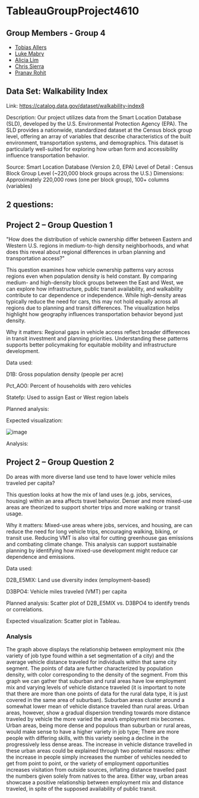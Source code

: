 # TableauGroupProject4610

## Group Members - Group 4
- [Tobias Allers](https://github.com/tka29934/MIST-4610-project-2)
- [Luke Mabry](https://github.com/Luke111033/TableauGroupProject4610/blob/main/README.md)
- [Alicia Lim](https://github.com/alicianlim/Project-2-4610)
- [Chris Sierra](https://github.com/Chrissi3rraa/4610-Project-2)
- [Pranav Rohit]()

## Data Set: Walkability Index
Link: https://catalog.data.gov/dataset/walkability-index8

Description: 
Our project utilizes data from the Smart Location Database (SLD), developed by the U.S. Environmental Protection Agency (EPA). The SLD provides a nationwide, standardized dataset at the Census block group level, offering an array of variables that describe characteristics of the built environment, transportation systems, and demographics. This dataset is particularly well-suited for exploring how urban form and accessibility influence transportation behavior.

Source: Smart Location Database (Version 2.0, EPA)
Level of Detail : Census Block Group Level (~220,000 block groups across the U.S.)
Dimensions: Approximately 220,000 rows (one per block group), 100+ columns (variables)

## 2 questions:
## Project 2 – Group Question 1
"How does the distribution of vehicle ownership differ between Eastern and Western U.S. regions in medium-to-high density neighborhoods, and what does this reveal about regional differences in urban planning and transportation access?"

This question examines how vehicle ownership patterns vary across regions even when population density is held constant. By comparing medium- and high-density block groups between the East and West, we can explore how infrastructure, public transit availability, and walkability contribute to car dependence or independence. While high-density areas typically reduce the need for cars, this may not hold equally across all regions due to planning and transit differences. The visualization helps highlight how geography influences transportation behavior beyond just density.

Why it matters: Regional gaps in vehicle access reflect broader differences in transit investment and planning priorities. Understanding these patterns supports better policymaking for equitable mobility and infrastructure development.

Data used:

D1B: Gross population density (people per acre)

Pct_AO0: Percent of households with zero vehicles

Statefp: Used to assign East or West region labels

Planned analysis: 

Expected visualization: 

![image](https://github.com/user-attachments/assets/e8bde08c-6994-4ba9-860e-4c6b118295a3)

Analysis:

## Project 2 – Group Question 2
Do areas with more diverse land use tend to have lower vehicle miles traveled per capita?

This question looks at how the mix of land uses (e.g. jobs, services, housing) within an area affects travel behavior. Denser and more mixed-use areas are theorized to support shorter trips and more walking or transit usage.

Why it matters: Mixed-use areas where jobs, services, and housing, are can reduce the need for long vehicle trips, encouraging walking, biking, or transit use. Reducing VMT is also vital for cutting greenhouse gas emissions and combating climate change. This analysis can support sustainable planning by identifying how mixed-use development might reduce car dependence and emissions.

Data used:

D2B_E5MIX: Land use diversity index (employment-based)

D3BPO4: Vehicle miles traveled (VMT) per capita

Planned analysis: Scatter plot of D2B_E5MIX vs. D3BPO4 to identify trends or correlations.

Expected visualization: Scatter plot in Tableau.

### Analysis

The graph above displays the relationship between employment mix (the variety of job type found within a set segmentation of a city) and the average vehicle distance traveled for individuals within that same city segment. The points of data are further characterized by population density, with color corresponding to the density of the segment. From this graph we can gather that suburban and rural areas have low employment mix and varying levels of vehicle distance traveled (it is important to note that there are more than one points of data for the rural data type, it is just covered in the same area of suburban). Suburban areas cluster around a somewhat lower mean of vehicle distance traveled than rural areas. Urban areas, however, show a gradual dispersion trending towards more distance traveled by vehicle the more varied the area’s employment mix becomes. Urban areas, being more dense and populous than suburban or rural areas, would make sense to have a higher variety in job type; There are more people with differing skills, with this variety seeing a decline in the progressively less dense areas. The increase in vehicle distance travelled in these urban areas could be explained through two potential reasons: either the increase in people simply increases the number of vehicles needed to get from point to point, or the variety of employment opportunities increases visitation from outside sources, inflating distance travelled past the numbers given solely from natives to the area. Either way, urban areas showcase a positive relationship between employment mix and distance traveled, in spite of the supposed availability of public transit.



